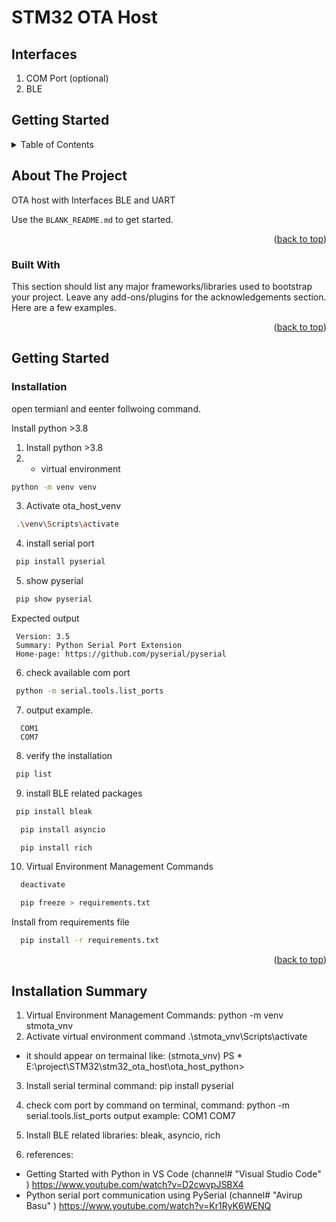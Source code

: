 
<a id="readme-top"></a>




# STM32 OTA Host 
## Interfaces

  1. COM Port (optional)
  2. BLE

## Getting Started

<!-- TABLE OF CONTENTS -->


<details>
  <summary>Table of Contents</summary>
  <ol>
    <li>
      <a href="#about-the-project">About The Project</a>
      <ul>
        <li><a href="#built-with">Built With</a></li>
      </ul>
    </li>
    <li>
      <a href="#getting-started">Getting Started</a>
      <ul>
        <li><a href="#installation">Installation</a></li>
        <li><a href="#setup-venv">Installation</a></li>
      </ul>
    </li>
    <li><a href="#acknowledgments">Acknowledgments</a></li>
  </ol>
</details>

<!-- ABOUT THE PROJECT -->
## About The Project

OTA host with Interfaces BLE and UART 

Use the `BLANK_README.md` to get started.

<p align="right">(<a href="#readme-top">back to top</a>)</p>


### Built With

This section should list any major frameworks/libraries used to bootstrap your project. Leave any add-ons/plugins for the acknowledgements section. Here are a few examples.

<p align="right">(<a href="#readme-top">back to top</a>)</p>


<!-- GETTING STARTED -->

## Getting Started

### Installation

open termianl and eenter follwoing command.



Install python >3.8

1. Install python >3.8
2. * virtual environment 
  ```sh
  python -m venv venv
  ```

3. Activate ota_host_venv
 ```sh
  .\venv\Scripts\activate
  ```

4. install serial port 
 ```sh
  pip install pyserial 
 ```
5. show pyserial
  ```sh
   pip show pyserial
  ```  
  Expected output
  ```text
   Version: 3.5
   Summary: Python Serial Port Extension
   Home-page: https://github.com/pyserial/pyserial
```

6. check available com port 
  ```sh
   python -m serial.tools.list_ports
  ```
7. output example.
  ```text
    COM1
    COM7
  ``` 


8. verify the installation   
  ```sh
   pip list
  ```
9. install BLE related packages
 ```sh
  pip install bleak
  ```
```sh
  pip install asyncio
  ```
```sh
  pip install rich  
  ```


10. Virtual Environment Management Commands 
     <!-- Exit the virtual environment-->
```sh
  deactivate	
```
  <!-- Save dependencies to file-->
```sh
  pip freeze > requirements.txt   
```
Install from requirements file
<!-- Install from requirements file-->
```sh
  pip install -r requirements.txt   
```

<p align="right">(<a href="#readme-top">back to top</a>)</p>



## Installation Summary
1. Virtual Environment Management Commands: python -m venv stmota_vnv
2. Activate virtual environment command  .\stmota_vnv\Scripts\activate
  * it should appear on termainal like: (stmota_vnv) PS *  E:\project\STM32\stm32_ota_host\ota_host_python>
3. Install serial terminal command: pip install pyserial
4. check com port by command on terminal, command: python -m serial.tools.list_ports
   output example: 
   COM1
   COM7    
5. Install BLE related libraries:  bleak, asyncio, rich
      
6. references: 
  * Getting Started with Python in VS Code (channel# "Visual Studio Code" ) https://www.youtube.com/watch?v=D2cwvpJSBX4
  * Python serial port communication using PySerial (channel# "Avirup Basu" ) https://www.youtube.com/watch?v=Kr1RyK6WENQ
 
  
